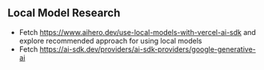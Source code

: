 ## Local Model Research

- Fetch https://www.aihero.dev/use-local-models-with-vercel-ai-sdk and explore recommended approach for using local models
- Fetch https://ai-sdk.dev/providers/ai-sdk-providers/google-generative-ai